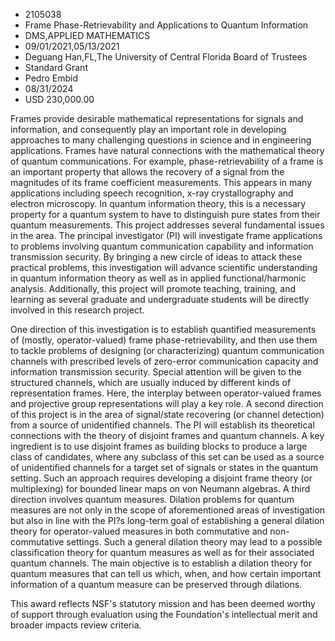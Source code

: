 
* 2105038
* Frame Phase-Retrievability and Applications to Quantum Information
* DMS,APPLIED MATHEMATICS
* 09/01/2021,05/13/2021
* Deguang Han,FL,The University of Central Florida Board of Trustees
* Standard Grant
* Pedro Embid
* 08/31/2024
* USD 230,000.00

Frames provide desirable mathematical representations for signals and
information, and consequently play an important role in developing approaches to
many challenging questions in science and in engineering applications. Frames
have natural connections with the mathematical theory of quantum communications.
For example, phase-retrievability of a frame is an important property that
allows the recovery of a signal from the magnitudes of its frame coefficient
measurements. This appears in many applications including speech recognition,
x-ray crystallography and electron microscopy. In quantum information theory,
this is a necessary property for a quantum system to have to distinguish pure
states from their quantum measurements. This project addresses several
fundamental issues in the area. The principal investigator (PI) will investigate
frame applications to problems involving quantum communication capability and
information transmission security. By bringing a new circle of ideas to attack
these practical problems, this investigation will advance scientific
understanding in quantum information theory as well as in applied
functional/harmonic analysis. Additionally, this project will promote teaching,
training, and learning as several graduate and undergraduate students will be
directly involved in this research project.

One direction of this investigation is to establish quantified measurements of
(mostly, operator-valued) frame phase-retrievability, and then use them to
tackle problems of designing (or characterizing) quantum communication channels
with prescribed levels of zero-error communication capacity and information
transmission security. Special attention will be given to the structured
channels, which are usually induced by different kinds of representation frames.
Here, the interplay between operator-valued frames and projective group
representations will play a key role. A second direction of this project is in
the area of signal/state recovering (or channel detection) from a source of
unidentified channels. The PI will establish its theoretical connections with
the theory of disjoint frames and quantum channels. A key ingredient is to use
disjoint frames as building blocks to produce a large class of candidates, where
any subclass of this set can be used as a source of unidentified channels for a
target set of signals or states in the quantum setting. Such an approach
requires developing a disjoint frame theory (or multiplexing) for bounded linear
maps on von Neumann algebras. A third direction involves quantum measures.
Dilation problems for quantum measures are not only in the scope of
aforementioned areas of investigation but also in line with the PI?s long-term
goal of establishing a general dilation theory for operator-valued measures in
both commutative and non-commutative settings. Such a general dilation theory
may lead to a possible classification theory for quantum measures as well as for
their associated quantum channels. The main objective is to establish a dilation
theory for quantum measures that can tell us which, when, and how certain
important information of a quantum measure can be preserved through dilations.

This award reflects NSF's statutory mission and has been deemed worthy of
support through evaluation using the Foundation's intellectual merit and broader
impacts review criteria.
